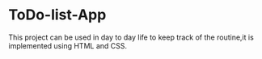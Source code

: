 # ToDo-list-App
This project can be used in day to day life to keep track of the routine,it is implemented using HTML and CSS.
